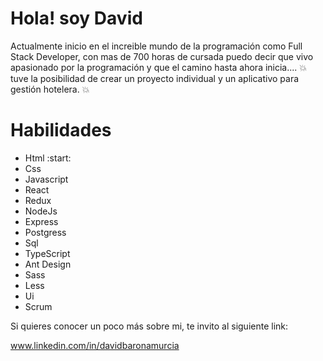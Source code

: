 # Hola! soy David 

Actualmente inicio en el increible mundo de la programación como Full Stack Developer, con mas de 700 horas de cursada puedo decir que vivo apasionado por la programación y que el camino hasta ahora inicia.... 
:collision: tuve la posibilidad de crear un proyecto individual y un aplicativo para gestión hotelera. :collision:

# Habilidades 

- Html  :start: 
- Css  
- Javascript
- React
- Redux
- NodeJs
- Express
- Postgress
- Sql
- TypeScript
- Ant Design
- Sass
- Less
- Ui
- Scrum

Si quieres conocer un poco más sobre mi, te invito al siguiente link:

  www.linkedin.com/in/davidbaronamurcia 
